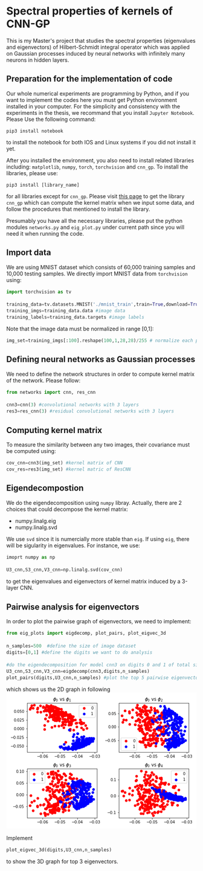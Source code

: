 # Spectral properties of kernels of CNN-GP
This is my Master's project that studies the spectral properties (eigenvalues and eigenvectors) of Hilbert-Schmidt integral operator 
which was applied on Gaussian processes induced by neural networks with infinitely many neurons in hidden layers.

## Preparation for the implementation of code
Our whole numerical experiments are programming by Python, and if you want to implement the codes here you must get Python environment installed in your computer. For the simplicity and consistency with the experiments in the thesis, we recommand that you install `Jupyter Notebook`. Please Use the following command:
```
pip3 install notebook
```
to install the notebook for both IOS and Linux systems if you did not install it yet.

After you installed the environment, you also need to install related libraries including: `matplotlib`, `numpy`, `torch`, `torchvision` and `cnn_gp`. To install the libraries, please use:
```
pip3 install [library_name]
```
for all libraries except for `cnn_gp`. Please visit [this page](https://github.com/waegemans/cnn-gp/tree/stable-backprop) to get the library `cnn_gp` which can compute the kernel matrix when we input some data, and follow the procedures that mentioned to install the library.

Presumably you have all the necessary libraries, please put the python modules `networks.py` and `eig_plot.py` under current path since you will need it when running the code.

## Import data
We are using MNIST dataset which consists of 60,000 training samples and 10,000 testing samples. We directly import MNIST data from `torchvision` using:
```python
import torchvision as tv

training_data=tv.datasets.MNIST('./mnist_train',train=True,download=True) #download training data
training_imgs=training_data.data #image data
training_labels=training_data.targets #image labels
```
Note that the image data must be normalized in range [0,1]:
```python
img_set=training_imgs[:100].reshape(100,1,28,28)/255 # normalize each pixles of 100 images into (0,1) 
```

## Defining neural networks as Gaussian processes
We need to define the network structures in order to compute kernel matrix of the network. Please follow:
```python
from networks import cnn, res_cnn

cnn3=cnn(3) #convolutional networks with 3 layers
res3=res_cnn(3) #residual convolutional networks with 3 layers
```

## Computing kernel matrix
To measure the similarity between any two images, their covariance must be computed using:
```python
cov_cnn=cnn3(img_set) #kernel matrix of CNN
cov_res=res3(img_set) #kernel matric of ResCNN
```

## Eigendecompostion
We do the eigendecomposition using `numpy` libray. Actually, there are 2 choices that could decompose the kernel matrix:
* numpy.linalg.eig
* numpy.linalg.svd

We use `svd` since it is numercially more stable than `eig`. If using `eig`, there will be sigularity in eigenvalues.
For instance, we use:
```python
imoprt numpy as np

U3_cnn,S3_cnn,V3_cnn=np.linalg.svd(cov_cnn)
```
to get the eigenvalues and eigenvectors of kernel matrix induced by a 3-layer CNN.

## Pairwise analysis for eigenvectors
In order to plot the pairwise graph of eigenvectors, we need to implement:
```python
from eig_plots import eigdecomp, plot_pairs, plot_eigvec_3d

n_samples=500  #define the size of image dataset
digits=[0,1] #define the digits we want to do analysis

#do the eigendecomposition for model cnn3 on digits 0 and 1 of total size 500 images
U3_cnn,S3_cnn,V3_cnn=eigdecomp(cnn3,digits,n_samples) 
plot_pairs(digits,U3_cnn,n_samples) #plot the top 5 pairwise eigenvectors
```
which shows us the 2D graph in following
![pairwise plots of top 5 eigenvectors](/digit01cnn_3l.png)

Implement
```python
plot_eigvec_3d(digits,U3_cnn,n_samples)
```
to show the 3D graph for top 3 eigenvectors.
